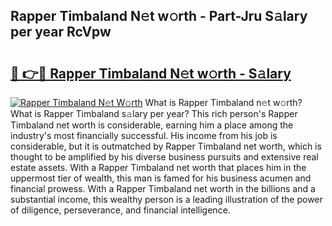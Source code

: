 ## Rapper Timbaland N𝚎t w𝚘rth - Part-Jru S𝚊lary per year RcVpw

# <h2><a href="http://gc2fq12.nevu.top/?p=Rapper+Timbaland">🔗 👉🔴 Rapper Timbaland N𝚎t w𝚘rth - S𝚊lary</a></h2>

[![Rapper Timbaland N𝚎t W𝚘rth](https://i.imgur.com/Oavwk0R.jpeg)](http://gc2fq12.nevu.top/?p=Rapper+Timbaland)
What is Rapper Timbaland n𝚎t w𝚘rth? What is Rapper Timbaland s𝚊lary per year?
This rich person's Rapper Timbaland net worth is considerable, earning him a place among the industry's most financially successful. His income from his job is considerable, but it is outmatched by Rapper Timbaland net worth, which is thought to be amplified by his diverse business pursuits and extensive real estate assets. With a Rapper Timbaland net worth that places him in the uppermost tier of wealth, this man is famed for his business acumen and financial prowess. With a Rapper Timbaland net worth in the billions and a substantial income, this wealthy person is a leading illustration of the power of diligence, perseverance, and financial intelligence.
